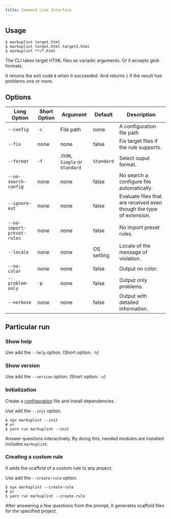```yaml
---
title: Command Line Interface
---
```


## Usage

```
$ markuplint target.html
$ markuplint target.html target2.html
$ markuplint **/*.html
```

The CLI takes target HTML files as variadic arguments.
Or it accepts glob formats.

It returns the exit code `0` when it succeeded.
And returns `1` if the result has problems one or more.

## Options

| Long Option                | Short Option | Argument                       | Default    | Description                                                         |
| -------------------------- | ------------ | ------------------------------ | ---------- | ------------------------------------------------------------------- |
| `--config`                 | `-c`         | File path                      | none       | A configuration file path                                           |
| `--fix`                    | none         | none                           | false      | Fix target files if the rule supports.                              |
| `--format`                 | `-f`         | `JSON`, `Simple` or `Standard` | `Standard` | Select ouput format.                                                |
| `--no-search-config`       | none         | none                           | false      | No search a configure file automatically.                           |
| `--ignore-ext`             | none         | none                           | false      | Evaluate files that are received even though the type of extension. |
| `--no-import-preset-rules` | none         | none                           | false      | No import preset rules.                                             |
| `--locale`                 | none         | none                           | OS setting | Locale of the message of violation.                                 |
| `--no-color`               | none         | none                           | false      | Output no color.                                                    |
| `--problem-only`           | `-p`         | none                           | false      | Output only problems.                                               |
| `--verbose`                | none         | none                           | false      | Output with detailed information.                                   |

## Particular run

### Show help

Use add the `--help` option. (Short option: `-h`)

### Show version

Use add the `--version` option. (Short option: `-v`)

### Initialization

Create a [configuration](configuration/index.md) file and install dependencies.

Use add the `--init` option.

```
$ npx markuplint --init
# or
$ yarn run markuplint --init
```

Answer questions interactively.
By doing this, needed modules are installed includes `markuplint`.

### Creating a custom rule

It adds the scaffold of a custom rule to any project.

Use add the `--create-rule` option.

```
$ npx markuplint --create-rule
# or
$ yarn run markuplint --create-rule
```

After answering a few questions from the prompt,
It generates scaffold files for the specified project.
